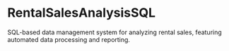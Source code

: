 # RentalSalesAnalysisSQL
 SQL-based data management system for analyzing rental sales, featuring automated data processing and reporting.
